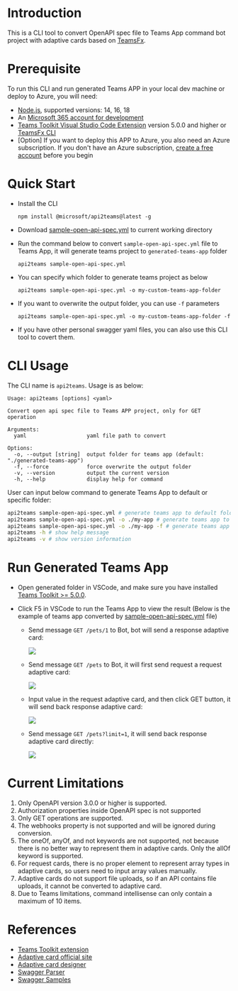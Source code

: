# Introduction
This is a CLI tool to convert OpenAPI spec file to Teams App command bot project with adaptive cards based on [TeamsFx](https://github.com/OfficeDev/TeamsFx).

# Prerequisite
To run this CLI and run generated Teams APP in your local dev machine or deploy to Azure, you will need:

- [Node.js](https://nodejs.org/), supported versions: 14, 16, 18
- An [Microsoft 365 account for development](https://docs.microsoft.com/microsoftteams/platform/toolkit/accounts)
- [Teams Toolkit Visual Studio Code Extension](https://aka.ms/teams-toolkit) version 5.0.0 and higher or [TeamsFx CLI](https://aka.ms/teamsfx-cli)
- [Option] If you want to deploy this APP to Azure, you also need an Azure subscription. If you don't have an Azure subscription, [create a free account](https://azure.microsoft.com/en-us/free/) before you begin

# Quick Start

- Install the CLI
  ```
  npm install @microsoft/api2teams@latest -g
  ```

- Download [sample-open-api-spec.yml](https://raw.githubusercontent.com/OfficeDev/TeamsFx/api2teams/packages/api2teams/sample-spec/sample-open-api-spec.yml) to current working directory

- Run the command below to convert `sample-open-api-spec.yml` file to Teams App, it will generate teams project to `generated-teams-app` folder
  ```
  api2teams sample-open-api-spec.yml
  ```

- You can specify which folder to generate teams project as below
  ```
  api2teams sample-open-api-spec.yml -o my-custom-teams-app-folder
  ```

- If you want to overwrite the output folder, you can use `-f` parameters
  ```
  api2teams sample-open-api-spec.yml -o my-custom-teams-app-folder -f
  ```

- If you have other personal swagger yaml files, you can also use this CLI tool to covert them.

# CLI Usage

The CLI name is `api2teams`. Usage is as below:

```
Usage: api2teams [options] <yaml>

Convert open api spec file to Teams APP project, only for GET operation

Arguments:
  yaml                   yaml file path to convert

Options:
  -o, --output [string]  output folder for teams app (default: "./generated-teams-app")
  -f, --force            force overwrite the output folder
  -v, --version          output the current version
  -h, --help             display help for command
```

User can input below command to generate Teams App to default or specific folder:

```bash
api2teams sample-open-api-spec.yml # generate teams app to default folder ./generated-teams-app
api2teams sample-open-api-spec.yml -o ./my-app # generate teams app to ./my-app folder
api2teams sample-open-api-spec.yml -o ./my-app -f # generate teams app to ./my-app folder, and force overwrite output folder
api2teams -h # show help message
api2teams -v # show version information
```

# Run Generated Teams App

- Open generated folder in VSCode, and make sure you have installed [Teams Toolkit >= 5.0.0](https://marketplace.visualstudio.com/items?itemName=TeamsDevApp.ms-teams-vscode-extension).

- Click F5 in VSCode to run the Teams App to view the result (Below is the example of teams app converted by [sample-open-api-spec.yml](https://raw.githubusercontent.com/OfficeDev/TeamsFx/api2teams/packages/api2teams/sample-spec/sample-open-api-spec.yml) file)

  - Send message `GET /pets/1` to Bot, bot will send a response adaptive card:

    ![](https://github.com/OfficeDev/TeamsFx/wiki/api2teams/workflow1.png)

  - Send message `GET /pets` to Bot, it will first send request a request adaptive card:

    ![](https://github.com/OfficeDev/TeamsFx/wiki/api2teams/workflow2.png)

  - Input value in the request adaptive card, and then click GET button, it will send back response adaptive card:

    ![](https://github.com/OfficeDev/TeamsFx/wiki/api2teams/workflow3.png)

  - Send message `GET /pets?limit=1`, it will send back response adaptive card directly:

    ![](https://github.com/OfficeDev/TeamsFx/wiki/api2teams/workflow4.png)
    
# Current Limitations
1. Only OpenAPI version 3.0.0 or higher is supported.
1. Authorization properties inside OpenAPI spec is not supported
1. Only GET operations are supported.
1. The webhooks property is not supported and will be ignored during conversion.
1. The oneOf, anyOf, and not keywords are not supported, not because there is no better way to represent them in adaptive cards. Only the allOf keyword is supported.
1. For request cards, there is no proper element to represent array types in adaptive cards, so users need to input array values manually.
1. Adaptive cards do not support file uploads, so if an API contains file uploads, it cannot be converted to adaptive card.
1. Due to Teams limitations, command intellisense can only contain a maximum of 10 items.

# References
- [Teams Toolkit extension](https://learn.microsoft.com/en-us/microsoftteams/platform/toolkit/teams-toolkit-fundamentals)
- [Adaptive card official site](https://adaptivecards.io/)
- [Adaptive card designer](https://adaptivecards.io/designer)
- [Swagger Parser](https://github.com/APIDevTools/swagger-parser)
- [Swagger Samples](https://github.com/OAI/OpenAPI-Specification)